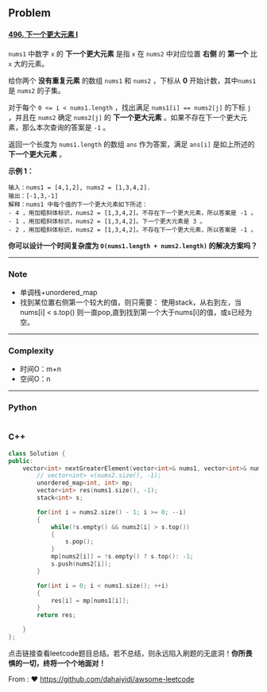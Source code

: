 ## Problem

#### [496. 下一个更大元素 I](https://leetcode.cn/problems/next-greater-element-i/)

`nums1` 中数字 `x` 的 **下一个更大元素** 是指 `x` 在 `nums2` 中对应位置 **右侧** 的 **第一个** 比 `x` 大的元素。

给你两个 **没有重复元素** 的数组 `nums1` 和 `nums2` ，下标从 **0** 开始计数，其中`nums1` 是 `nums2` 的子集。

对于每个 `0 <= i < nums1.length` ，找出满足 `nums1[i] == nums2[j]` 的下标 `j` ，并且在 `nums2` 确定 `nums2[j]` 的 **下一个更大元素** 。如果不存在下一个更大元素，那么本次查询的答案是 `-1` 。

返回一个长度为 `nums1.length` 的数组 `ans` 作为答案，满足 `ans[i]` 是如上所述的 **下一个更大元素** 。

 

**示例 1：**

```
输入：nums1 = [4,1,2], nums2 = [1,3,4,2].
输出：[-1,3,-1]
解释：nums1 中每个值的下一个更大元素如下所述：
- 4 ，用加粗斜体标识，nums2 = [1,3,4,2]。不存在下一个更大元素，所以答案是 -1 。
- 1 ，用加粗斜体标识，nums2 = [1,3,4,2]。下一个更大元素是 3 。
- 2 ，用加粗斜体标识，nums2 = [1,3,4,2]。不存在下一个更大元素，所以答案是 -1 。
```

**你可以设计一个时间复杂度为 `O(nums1.length + nums2.length)` 的解决方案吗？**

------

### Note

- 单调栈+unordered_map
- 找到某位置右侧第一个较大的值，则只需要： 使用stack，从右到左，当nums[i] < s.top() 则一直pop,直到找到第一个大于nums[i]的值，或s已经为空。

------

### Complexity

- 时间O：m+n
- 空间O：n

------

### Python

```python

```

### C++

```C++
class Solution {
public:
    vector<int> nextGreaterElement(vector<int>& nums1, vector<int>& nums2) {
        // vector<int> v(nums2.size(), -1);
        unordered_map<int, int> mp;
        vector<int> res(nums1.size(), -1);
        stack<int> s;

        for(int i = nums2.size() - 1; i >= 0; --i)
        {
            while(!s.empty() && nums2[i] > s.top())
            {
                s.pop();
            }
            mp[nums2[i]] = !s.empty() ? s.top(): -1;
            s.push(nums2[i]);
        }

        for(int i = 0; i < nums1.size(); ++i)
        {
            res[i] = mp[nums1[i]];
        }
        return res;

    }
};
```

点击链接查看leetcode题目总结。若不总结，则永远陷入刷题的无底洞！**你所畏惧的一切，终将一个个地面对！**

From : :heart: https://github.com/dahaiyidi/awsome-leetcode
